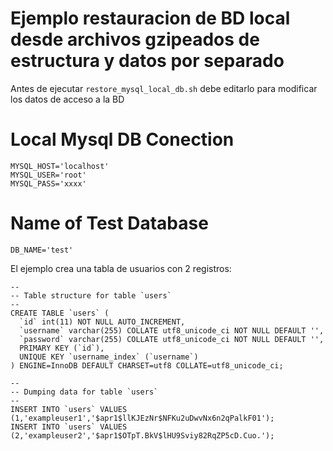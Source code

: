 # Ejemplo restauracion de BD local desde archivos gzipeados de estructura y datos por separado

Antes de ejecutar `restore_mysql_local_db.sh` debe editarlo para modificar los datos de acceso a la BD

# Local Mysql DB Conection
`MYSQL_HOST='localhost'`<br>
`MYSQL_USER='root'`<br>
`MYSQL_PASS='xxxx'`<br>

# Name of Test Database
`DB_NAME='test'`

El ejemplo crea una tabla de usuarios con 2 registros:

```
--
-- Table structure for table `users`
--
CREATE TABLE `users` (
  `id` int(11) NOT NULL AUTO_INCREMENT,
  `username` varchar(255) COLLATE utf8_unicode_ci NOT NULL DEFAULT '',
  `password` varchar(255) COLLATE utf8_unicode_ci NOT NULL DEFAULT '',
  PRIMARY KEY (`id`),
  UNIQUE KEY `username_index` (`username`)
) ENGINE=InnoDB DEFAULT CHARSET=utf8 COLLATE=utf8_unicode_ci;

--
-- Dumping data for table `users`
--
INSERT INTO `users` VALUES (1,'exampleuser1','$apr1$llKJEzNr$NFKu2uDwvNx6n2qPalkF01');
INSERT INTO `users` VALUES (2,'exampleuser2','$apr1$OTpT.BkV$lHU9Sviy82RqZP5cD.Cuo.');
```
